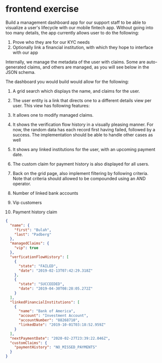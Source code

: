 # frontend exercise

Build a management dashboard app for our support staff to be able to visualize
a user's lifecycle with our mobile fintech app. Without going into too many details,
the app currently allows user to do the following:

1. Prove who they are for our KYC needs
2. Optionally link a financial institution, with which they hope to interface with our app

Internally, we manage the metadata of the user with claims. Some are auto-generated claims, and others are
managed, as you will see below in the JSON schema.

The dashboard you would build would allow for the following:

1. A grid search which displays the name, and claims for the user.
2. The user entity is a link that directs one to a different details view per user. This view has following features:

  1. It allows one to modify managed claims.
  2. It shows the verification flow history in a visually pleasing manner. For now, the random data has each record first having failed, followed by a success. The implementation should be able to handle other cases as well
  3. It shows any linked institutions for the user, with an upcoming payment date.
  4. The custom claim for payment history is also displayed for all users.
3. Back on the grid page, also implement filtering by following criteria. Note that criteria should allowed to be compounded using an AND operator.

  1. Number of linked bank accounts
  2. Vip customers
  3. Payment history claim

```json
{
  "name": {
    "first": "Bulah",
    "last": "Padberg"
  },
  "managedClaims": {
    "vip": true
  },
  "verficationFlowHistory": [
    {
      "state": "FAILED",
      "date": "2019-02-13T07:42:29.318Z"
    },
    {
      "state": "SUCCEEDED",
      "date": "2019-04-30T08:28:05.272Z"
    }
  ],
  "linkedFinancialInstitutions": [
    {
      "name": "Bank of America",
      "account": "Investment Account",
      "accountNumber": "88268710",
      "linkedDate": "2019-10-01T03:18:52.959Z"
    }
  ],
  "nextPaymentDate": "2020-02-27T23:39:22.046Z",
  "customClaims": {
    "paymentHistory": "NO_MISSED_PAYMENTS"
  }
}
```

